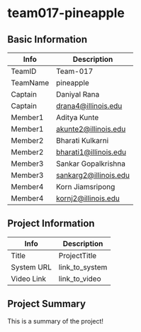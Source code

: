# team017-pineapple

## Basic Information

|   Info      |        Description     |
| ----------- | ---------------------- |
| TeamID      |        Team-017        |
| TeamName    |         pineapple      |
| Captain     |       Daniyal Rana     |
| Captain     |  drana4@illinois.edu   |
| Member1     |        Aditya Kunte    |
| Member1     |   akunte2@illinois.edu |
| Member2     |    Bharati Kulkarni    |
| Member2     |  bharati1@illinois.edu |
| Member3     |   Sankar Gopalkrishna  |
| Member3     |  sankarg2@illinois.edu |
| Member4     |    Korn Jiamsripong    |
| Member4     |    kornj2@illinois.edu |

## Project Information

|   Info      |        Description     |
| ----------- | ---------------------- |
|  Title      |       ProjectTitle     |
| System URL  |      link_to_system    |
| Video Link  |      link_to_video     |

## Project Summary

This is a summary of the project!
